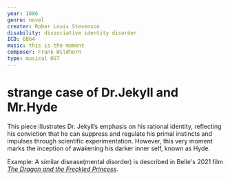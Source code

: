 ```yaml
---
year: 1886
genre: novel
creater: Rober Louis Stevenson
disability: dissociative identity disorder
ICD: 6B64
music: this is the moment
composer: Frank Wildhorn
type: musical OST
---
```


# strange case of Dr.Jekyll and Mr.Hyde

This piece illustrates Dr. Jekyll’s emphasis on his rational identity, reflecting his conviction that he can suppress and regulate his primal instincts and impulses through scientific experimentation. However, this very moment marks the inception of awakening his darker inner self, known as Hyde.

Example: A similar disease(mental disorder) is described in Belle's 2021 film [*The Dragon and the Freckled Princess*](huh_yejin.md).
